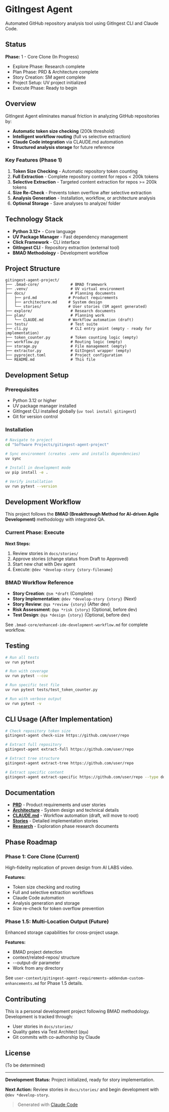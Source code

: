 # GitIngest Agent

Automated GitHub repository analysis tool using GitIngest CLI and Claude Code.

## Status

**Phase:** 1 - Core Clone (In Progress)
- Explore Phase: Research complete
- Plan Phase: PRD & Architecture complete
- Story Creation: SM agent complete
- Project Setup: UV project initialized
- Execute Phase: Ready to begin

## Overview

GitIngest Agent eliminates manual friction in analyzing GitHub repositories by:
- **Automatic token size checking** (200k threshold)
- **Intelligent workflow routing** (full vs selective extraction)
- **Claude Code integration** via CLAUDE.md automation
- **Structured analysis storage** for future reference

### Key Features (Phase 1)

1. **Token Size Checking** - Automatic repository token counting
2. **Full Extraction** - Complete repository content for repos < 200k tokens
3. **Selective Extraction** - Targeted content extraction for repos >= 200k tokens
4. **Size Re-Check** - Prevents token overflow after selective extraction
5. **Analysis Generation** - Installation, workflow, or architecture analysis
6. **Optional Storage** - Save analyses to analyze/ folder

## Technology Stack

- **Python 3.12+** - Core language
- **UV Package Manager** - Fast dependency management
- **Click Framework** - CLI interface
- **GitIngest CLI** - Repository extraction (external tool)
- **BMAD Methodology** - Development workflow

## Project Structure

```
gitingest-agent-project/
├── .bmad-core/              # BMAD framework
├── .venv/                   # UV virtual environment
├── docs/                    # Planning documents
│   ├── prd.md              # Product requirements
│   ├── architecture.md     # System design
│   └── stories/            # User stories (SM agent generated)
├── explore/                 # Research documents
├── plan/                    # Planning work
│   └── CLAUDE.md           # Workflow automation (draft)
├── tests/                   # Test suite
├── cli.py                   # CLI entry point (empty - ready for implementation)
├── token_counter.py         # Token counting logic (empty)
├── workflow.py              # Routing logic (empty)
├── storage.py               # File management (empty)
├── extractor.py             # GitIngest wrapper (empty)
├── pyproject.toml           # Project configuration
└── README.md                # This file
```

## Development Setup

### Prerequisites

- Python 3.12 or higher
- UV package manager installed
- GitIngest CLI installed globally (`uv tool install gitingest`)
- Git for version control

### Installation

```bash
# Navigate to project
cd "Software Projects/gitingest-agent-project"

# Sync environment (creates .venv and installs dependencies)
uv sync

# Install in development mode
uv pip install -e .

# Verify installation
uv run pytest --version
```

## Development Workflow

This project follows the **BMAD (Breakthrough Method for AI-driven Agile Development)** methodology with integrated QA.

### Current Phase: Execute

**Next Steps:**
1. Review stories in `docs/stories/`
2. Approve stories (change status from Draft to Approved)
3. Start new chat with Dev agent
4. Execute: `@dev *develop-story {story-filename}`

### BMAD Workflow Reference

- **Story Creation**: `@sm *draft` (Complete)
- **Story Implementation**: `@dev *develop-story {story}` (Next)
- **Story Review**: `@qa *review {story}` (After dev)
- **Risk Assessment**: `@qa *risk {story}` (Optional, before dev)
- **Test Design**: `@qa *design {story}` (Optional, before dev)

See `.bmad-core/enhanced-ide-development-workflow.md` for complete workflow.

## Testing

```bash
# Run all tests
uv run pytest

# Run with coverage
uv run pytest --cov

# Run specific test file
uv run pytest tests/test_token_counter.py

# Run with verbose output
uv run pytest -v
```

## CLI Usage (After Implementation)

```bash
# Check repository token size
gitingest-agent check-size https://github.com/user/repo

# Extract full repository
gitingest-agent extract-full https://github.com/user/repo

# Extract tree structure
gitingest-agent extract-tree https://github.com/user/repo

# Extract specific content
gitingest-agent extract-specific https://github.com/user/repo --type docs
```

## Documentation

- **[PRD](docs/prd.md)** - Product requirements and user stories
- **[Architecture](docs/architecture.md)** - System design and technical details
- **[CLAUDE.md](plan/CLAUDE.md)** - Workflow automation (draft, will move to root)
- **[Stories](docs/stories/)** - Detailed implementation stories
- **[Research](explore/)** - Exploration phase research documents

## Phase Roadmap

### Phase 1: Core Clone (Current)
High-fidelity replication of proven design from AI LABS video.

**Features:**
- Token size checking and routing
- Full and selective extraction workflows
- Claude Code automation
- Analysis generation and storage
- Size re-check for token overflow prevention

### Phase 1.5: Multi-Location Output (Future)
Enhanced storage capabilities for cross-project usage.

**Features:**
- BMAD project detection
- context/related-repos/ structure
- --output-dir parameter
- Work from any directory

See `user-context/gitingest-agent-requirements-addendum-custom-enhancements.md` for Phase 1.5 details.

## Contributing

This is a personal development project following BMAD methodology. Development is tracked through:
- User stories in `docs/stories/`
- Quality gates via Test Architect (`@qa`)
- Git commits with co-authorship by Claude

## License

(To be determined)

---

**Development Status:** Project initialized, ready for story implementation.

**Next Action:** Review stories in `docs/stories/` and begin development with `@dev *develop-story`.

> Generated with [Claude Code](https://claude.com/claude-code)